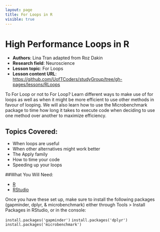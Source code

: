 ```yaml
---
layout: page
title: For Loops in R
visible: true
---
```

<!-- change visible to true if you want it on the site -->

# High Performance Loops in R

 - **Authors**: Lina Tran adapted from Roz Dakin
 - **Research field**: Neuroscience
 - **Lesson topic**: For Loops 
 - **Lesson content URL**: <https://github.com/UofTCoders/studyGroup/tree/gh-pages/lessons/RLoops>

To For Loop or not to For Loop? Learn different ways to make use of for loops as well as when it might be more efficient to use other methods in favour of looping. We will also learn how to use the Microbenchmark package to time how long it takes to execute code when deciding to use one method over another to maximize efficiency.

## Topics Covered:

- When loops are useful
- When other alternatives might work better
- The Apply family
- How to time your code
- Speeding up your loops

##What You Will Need:

- [R](https://cran.rstudio.com/)
- [RStudio](https://www.rstudio.com/products/rstudio/#Desktop)

Once you have these set up, make sure to install the following packages (gapminder, dplyr, & microbenchmark) either through Tools > Install Packages in RStudio, or in the console:

`install.packages('gapminder')`
`install.packages('dplyr')`
`install.packages('microbenchmark')`
